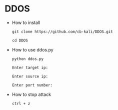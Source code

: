 # DDOS

* How to install

      git clone https://github.com/cb-kali/DDOS.git
      
      cd DDOS

* How to use ddos.py

      python ddos.py

      Enter target ip:

      Enter source ip:

      Enter port number:

* How to stop attack

      ctrl + z              
